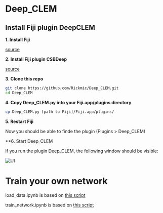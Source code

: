 # Deep_CLEM

## Install Fiji plugin DeepCLEM

**1. Install Fiji**

[source](https://imagej.net/Fiji/Downloads)

**2. Install Fiji plugin CSBDeep**

[source](https://github.com/CSBDeep/CSBDeep_website/wiki/CSBDeep-in-Fiji-%E2%80%93-Installation)

**3. Clone this repo**

```sh
git clone https://github.com/Rickmic/Deep_CLEM.git
cd Deep_CLEM
```

**4. Copy Deep_CLEM.py into your Fiji.app/plugins directory**

```sh
cp Deep_CLEM.py [path to Fiji]/Fiji.app/plugins/
```

**5. Restart Fiji**

Now you should be able to finde the plugin (Plugins > Deep_CLEM)

**6. Start Deep_CLEM

If you run the plugin Deep_CLEM, the following window should be visible:

![UI](../assets/GUI1.png?raw=true)


# Train your own network


load_data.ipynb is based on [this script](https://nbviewer.jupyter.org/url/csbdeep.bioimagecomputing.com/examples/denoising3D/1_datagen.ipynb)

train_network.ipynb is based on [this script](https://nbviewer.jupyter.org/url/csbdeep.bioimagecomputing.com/examples/denoising3D/2_training.ipynb)
